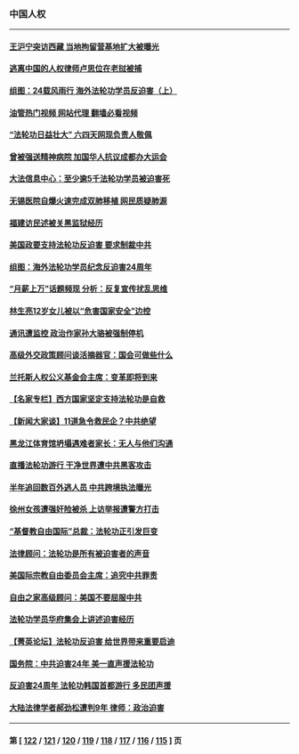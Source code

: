 ### 中国人权
---
#### [王沪宁突访西藏 当地拘留营基地扩大被曝光](../../pages/ncid278/n14043963.md?07310045) 
#### [逃离中国的人权律师卢思位在老挝被捕](../../pages/ncid278/n14043849.md?07310045) 
#### [组图：24载风雨行 海外法轮功学员反迫害（上）](../../pages/ncid278/n14031583.md?07310045) 
#### [油管热门视频 网站代理 翻墙必看视频](http://138.2.39.72:81/youtube.html?epic-marker?07310045)
#### [“法轮功日益壮大” 六四天网现负责人敬佩](../../pages/ncid278/n14043464.md?07310045) 
#### [曾被强送精神病院 加国华人抗议成都办大运会](../../pages/ncid278/n14043386.md?07310045) 
#### [大法信息中心：至少逾5千法轮功学员被迫害死](../../pages/ncid278/n14043255.md?07310045) 
#### [无锡医院自爆火速完成双肺移植 网民质疑肺源](../../pages/ncid278/n14041831.md?07310045) 
#### [福建访民述被关黑监狱经历](../../pages/ncid278/n14042942.md?07310045) 
#### [美国政要支持法轮功反迫害 要求制裁中共](../../pages/ncid278/n14042656.md?07310045) 
#### [组图：海外法轮功学员纪念反迫害24周年](../../pages/ncid278/n14037675.md?07310045) 
#### [“月薪上万”话题频现 分析：反复宣传扰乱思维](../../pages/ncid278/n14042204.md?07310045) 
#### [林生亮12岁女儿被以“危害国家安全”边控](../../pages/ncid278/n14042116.md?07310045) 
#### [通讯遭监控 政治作家孙大骆被强制停机](../../pages/ncid278/n14041804.md?07310045) 
#### [高级外交政策顾问谈活摘器官：国会可做些什么](../../pages/ncid278/n14041396.md?07310045) 
#### [兰托斯人权公义基金会主席：变革即将到来](../../pages/ncid278/n14041358.md?07310045) 
#### [【名家专栏】西方国家坚定支持法轮功是自救](../../pages/ncid278/n14041000.md?07310045) 
#### [【新闻大家谈】11道急令救民企？中共绝望](../../pages/ncid278/n14040944.md?07310045) 
#### [黑龙江体育馆坍塌遇难者家长：无人与他们沟通](../../pages/ncid278/n14040699.md?07310045) 
#### [直播法轮功游行 干净世界遭中共黑客攻击](../../pages/ncid278/n14039822.md?07310045) 
#### [半年追回数百外逃人员 中共跨境执法曝光](../../pages/ncid278/n14039923.md?07310045) 
#### [徐州女孩遭强奸险被杀 上访举报遭警方打击](../../pages/ncid278/n14039644.md?07310045) 
#### [“基督教自由国际”总裁：法轮功正引发巨变](../../pages/ncid278/n14039180.md?07310045) 
#### [法律顾问：法轮功是所有被迫害者的声音](../../pages/ncid278/n14039151.md?07310045) 
#### [美国际宗教自由委员会主席：追究中共罪责](../../pages/ncid278/n14039122.md?07310045) 
#### [自由之家高级顾问：美国不要屈服中共](../../pages/ncid278/n14039120.md?07310045) 
#### [法轮功学员华府集会上讲述迫害经历](../../pages/ncid278/n14039115.md?07310045) 
#### [【菁英论坛】法轮功反迫害 给世界带来重要启迪](../../pages/ncid278/n14038884.md?07310045) 
#### [国务院：中共迫害24年 美一直声援法轮功](../../pages/ncid278/n14038806.md?07310045) 
#### [反迫害24周年 法轮功韩国首都游行 多民团声援](../../pages/ncid278/n14038512.md?07310045) 
#### [大陆法律学者郝劲松遭判9年 律师：政治迫害](../../pages/ncid278/n14038452.md?07310045) 

---
#### 第 [ [122](./122.md?07310045) / [121](./121.md?07310045) / [120](./120.md?07310045) / [119](./119.md?07310045) / [118](./118.md?07310045) / [117](./117.md?07310045) / [116](./116.md?07310045) / [115](./115.md?07310045) ] 页
